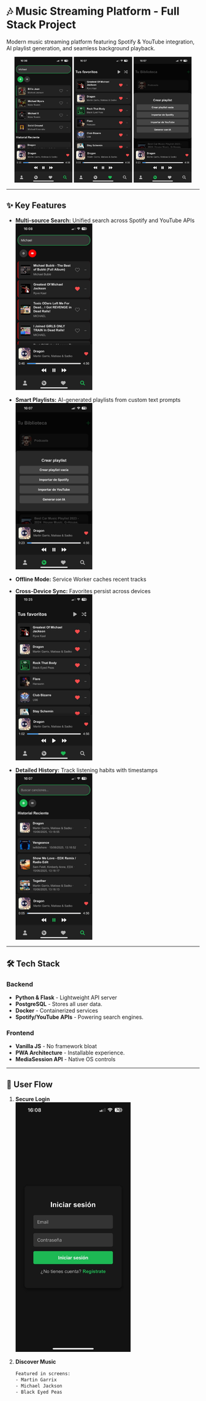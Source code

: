 # 🎶 Music Streaming Platform - Full Stack Project

Modern music streaming platform featuring Spotify & YouTube integration, AI playlist generation, and seamless background playback.

<div align="center">
  <img src="photo_5942925314260846870_y.jpg" width="30%" alt="Player View">
  <img src="photo_5942925314260846872_y.jpg" width="30%" alt="Favorites Section">
  <img src="photo_5942925314260846875_y.jpg" width="30%" alt="Library Management">
</div>

---

## ✨ Key Features
- **Multi-source Search:** Unified search across Spotify and YouTube APIs  
  <img src="photo_5942925314260846873_y.jpg" width="200" alt="Search Results for 'Michael'">
  
- **Smart Playlists:** AI-generated playlists from custom text prompts  
  <img src="photo_5942925314260846875_y.jpg" width="200" alt="AI Playlist Generation">
  
- **Offline Mode:** Service Worker caches recent tracks  
- **Cross-Device Sync:** Favorites persist across devices  
  <img src="photo_5942925314260846869_y.jpg" width="200" alt="Favorites List">
  
- **Detailed History:** Track listening habits with timestamps  
  <img src="photo_5942925314260846874_y.jpg" width="200" alt="Listening History">

---

## 🛠 Tech Stack

### Backend
- **Python & Flask** - Lightweight API server  
- **PostgreSQL** - Stores all user data.
- **Docker** - Containerized services  
- **Spotify/YouTube APIs** - Powering search engines.

### Frontend
- **Vanilla JS** - No framework bloat  
- **PWA Architecture** - Installable experience.
- **MediaSession API** - Native OS controls

---

## 🚀 User Flow

1. **Secure Login**  
   <img src="photo_5942925314260846867_y.jpg" width="300" alt="Login Screen">

2. **Discover Music**  
   ```plaintext
   Featured in screens:
   - Martin Garrix
   - Michael Jackson
   - Black Eyed Peas
